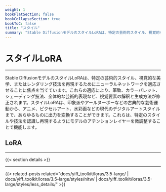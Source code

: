 ```yaml
---
weight: 1
bookFlatSection: false
bookCollapseSection: true
bookToC: false
title: "スタイル"
summary: "Stable DiffusionモデルのスタイルLoRAは、特定の芸術的スタイル、視覚的な美学、またはレンダリング技法を再現するためにニューラルネットワークを適応させることに焦点を当てています。これらの適応により、筆致、カラーパレット、シェーディング技法、全体的な芸術的表現など、視覚要素の解釈と生成方法が修正されます。スタイルLoRAは、印象派やアールヌーボーなどの古典的な芸術運動から、アニメ、ピクセルアート、水彩画などの現代のデジタルアートスタイルまで、あらゆるものに出力を変換することができます。これらは、特定のスタイルや技法を認識し再現するようにモデルのアテンションレイヤーを微調整することで機能します。"
---
```


<!--markdownlint-disable MD025 -->

# スタイルLoRA

---

Stable DiffusionモデルのスタイルLoRAは、特定の芸術的スタイル、視覚的な美学、またはレンダリング技法を再現するためにニューラルネットワークを適応させることに焦点を当てています。これらの適応により、筆致、カラーパレット、シェーディング技法、全体的な芸術的表現など、視覚要素の解釈と生成方法が修正されます。スタイルLoRAは、印象派やアールヌーボーなどの古典的な芸術運動から、アニメ、ピクセルアート、水彩画などの現代のデジタルアートスタイルまで、あらゆるものに出力を変換することができます。これらは、特定のスタイルや技法を認識し再現するようにモデルのアテンションレイヤーを微調整することで機能します。

## LoRA

---

{{< section details >}}

---

<!--
HUGO_SEARCH_EXCLUDE_START
-->
{{< related-posts related="docs/yiff_toolkit/loras/3.5-large/ | docs/yiff_toolkit/loras/3.5-large/styles/nitw/ | docs/yiff_toolkit/loras/3.5-large/styles/less_details/" >}}
<!--
HUGO_SEARCH_EXCLUDE_END
-->
